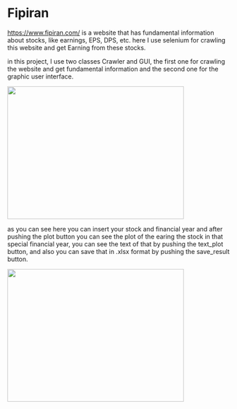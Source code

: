 # Fipiran 
https://www.fipiran.com/ is a website that has fundamental information about stocks, like earnings, EPS, DPS, etc. 
here I use selenium for crawling this website and get Earning from these stocks.

in this project, I use two classes Crawler and GUI, the first one for crawling the website and get fundamental information and the second one for the graphic user interface.

<img src="https://user-images.githubusercontent.com/54494078/132708173-f65c4f08-627c-425b-8bfd-481f7f40d103.PNG" width="400" height="300" align = 'center' >

as you can see here you can insert your stock and financial year and after pushing the plot button you can see the plot of the earing the stock in that special financial year, you can see the text of that by pushing the text_plot button, and also you can save that in .xlsx format by pushing the save_result button.

<img src="https://user-images.githubusercontent.com/54494078/132939776-b7097635-d977-42d5-89d3-53d3af5b5761.png" width="400" height="300" align = 'center' >

